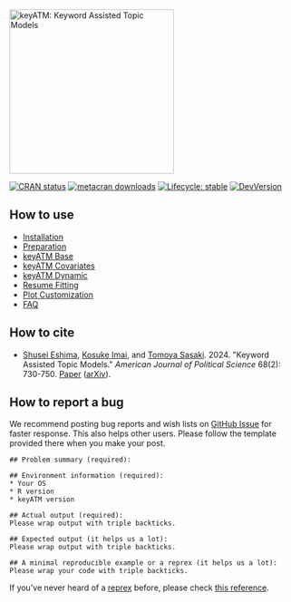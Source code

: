 <img src="https://keyatm.github.io/keyATM/reference/figures/keyATM_logoFull.svg" alt="keyATM: Keyword Assisted Topic Models" width="290"/>

<!-- badges: start -->
[![CRAN status](https://www.r-pkg.org/badges/version/keyATM)](https://CRAN.R-project.org/package=keyATM)
[![metacran downloads](https://cranlogs.r-pkg.org/badges/grand-total/keyATM)](https://cran.r-project.org/package=keyATM)
[![Lifecycle:
stable](https://lifecycle.r-lib.org/articles/figures/lifecycle-stable.svg)](https://lifecycle.r-lib.org/articles/stages.html#stable)
[![DevVersion](https://img.shields.io/badge/Dev-v0.5.x-orange)](https://github.com/keyATM/keyATM/projects/3)
<!-- badges: end -->


## How to use
* [Installation](articles/pkgdown_files/Installation.html)
* [Preparation](articles/pkgdown_files/Preparation.html)
* [keyATM Base](articles/pkgdown_files/keyATM_base.html)
* [keyATM Covariates](articles/pkgdown_files/keyATM_cov.html)
* [keyATM Dynamic](articles/pkgdown_files/keyATM_dynamic.html)
* [Resume Fitting](articles/pkgdown_files/Resume.html)
* [Plot Customization](articles/pkgdown_files/Plot.html)
* [FAQ](articles/pkgdown_files/FAQ.html)


## How to cite
*  <a href="https://shusei-e.github.io/" target="_blank">Shusei Eshima</a>, <a href="https://imai.fas.harvard.edu/" target="_blank">Kosuke Imai</a>, and <a href="https://tomoya-sasaki.github.io/" target="_blank">Tomoya Sasaki</a>. 2024. "Keyword Assisted Topic Models." *American Journal of Political Science* 68(2): 730-750.  <a href="https://doi.org/10.1111/ajps.12779" target="_blank">Paper</a>  (<a href="http://arxiv.org/abs/2004.05964" target="_blank">arXiv</a>).

## How to report a bug
We recommend posting bug reports and wish lists on [GitHub Issue](https://github.com/keyATM/keyATM/issues) for faster response. This also helps other users. Please follow the template provided there when you make your post.

```
## Problem summary (required):

## Environment information (required):
* Your OS
* R version
* keyATM version

## Actual output (required):
Please wrap output with triple backticks.

## Expected output (it helps us a lot):
Please wrap output with triple backticks.

## A minimal reproducible example or a reprex (it helps us a lot):
Please wrap your code with triple backticks.
```
If you've never heard of a [reprex](http://reprex.tidyverse.org/) before, please check [this reference](https://github.com/tidyverse/reprex#usage).



